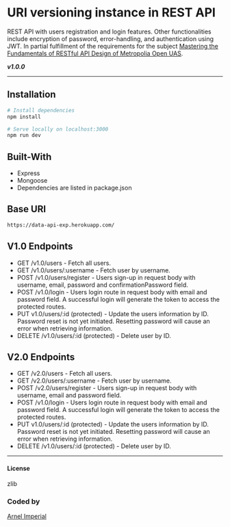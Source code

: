 # URI versioning instance in REST API

REST API with users registration and login features. Other functionalities include encryption of password, error-handling, and authentication using JWT. In partial fulfillment of the requirements for the subject [Mastering the Fundamentals of RESTful API Design of Metropolia Open UAS](http://opendata.metropolia.fi/koulutushaku/search.php#result-87398).

***v1.0.0***

---


## Installation

```bash 
# Install dependencies
npm install

# Serve locally on localhost:3000
npm run dev
```

## Built-With

- Express
- Mongoose
- Dependencies are listed in package.json


## Base URI

```bash
https://data-api-exp.herokuapp.com/

```

## V1.0 Endpoints
- GET /v1.0/users - Fetch all users.
- GET /v1.0/users/:username - Fetch user by username.
- POST /v1.0/users/register - Users sign-up in request body with username, email, password and  confirmationPassword field.
- POST /v1.0/login - Users login route in request body with email and password field. A successful login will generate the token to access the protected routes.
- PUT v1.0/users/:id (protected) - Update the users information by ID. Password reset is not yet initiated. Resetting password will cause an error when retrieving information.
- DELETE /v1.0/users/:id (protected) - Delete user by ID.

## V2.0 Endpoints 
- GET /v2.0/users - Fetch all users.
- GET /v2.0/users/:username - Fetch user by username.
- POST /v2.0/users/register - Users sign-up in request body with username, email and password field.
- POST /v1.0/login - Users login route in request body with email and password field. A successful login will generate the token to access the protected routes.
- PUT v1.0/users/:id (protected) - Update the users information by ID. Password reset is not yet initiated. Resetting password will cause an error when retrieving information.
- DELETE /v1.0/users/:id (protected) - Delete user by ID.

---

#### License
zlib

### Coded by

[Arnel Imperial](https://arnelimperial.bitbucket.io/)



